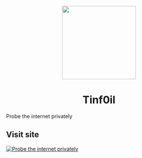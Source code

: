 <p align="center"><img src="https://github.com/Aluminum-Depot/Tinf0il-new/blob/main/Ultraviolet-Static/public/uv.png" height="200"></p>

<h1 align="center">Tinf0il</h1>

Probe the internet privately

## Visit site

[![Probe the internet privately](https://github.com/Aluminum-Depot/Tinf0il-new/blob/main/button.svg)](https://tinf0il-new)
